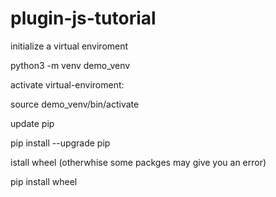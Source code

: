 # plugin-js-tutorial

initialize a virtual enviroment

python3 -m venv demo_venv

activate virtual-enviroment:

source demo_venv/bin/activate

update pip

pip install --upgrade pip

istall wheel (otherwhise some packges may give you an error)

pip install wheel